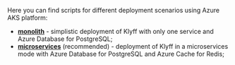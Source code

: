Here you can find scripts for different deployment scenarios using Azure AKS platform:

- [**monolith**](/docs/user-guide/install/{{docsPrefix}}cluster/azure-monolith-setup/) - simplistic deployment of Klyff with only one service and
  Azure Database for PostgreSQL;
- [**microservices**](/docs/user-guide/install/{{docsPrefix}}cluster/azure-microservices-setup/) (recommended) - deployment of Klyff in a microservices mode 
  with Azure Database for PostgreSQL and Azure Cache for Redis;